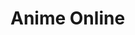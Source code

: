 <!DOCTYPE html>
<html>
<head>
	<meta charset="utf-8">
	<title>Home</title>
</head>
<body>
  <h1>Anime Online</h1>
</body>
</html>

